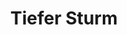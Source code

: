 ---
layout: home
title: Tiefer Sturm
cooldown: 1d
range: 600
aoe: radius
hitbonus:
savereq: 
damage:
effects:
  - [ disadv (hit), 3r ]
  - [ disadv (save), 3r ]

---